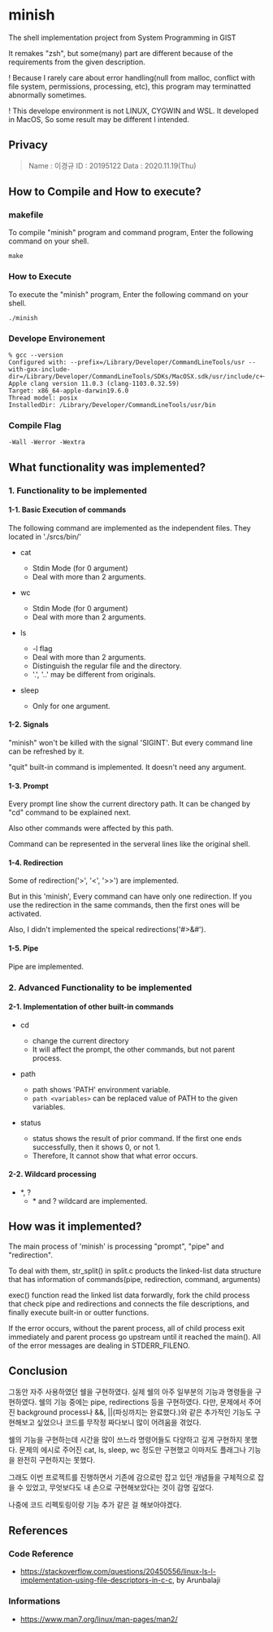 # minish

The shell implementation project from System Programming in GIST

It remakes "zsh", but some(many) part are different because of the requirements from the given description.

! Because I rarely care about error handling(null from malloc, conflict with file system, permissions, processing, etc), this program may terminatted abnormally sometimes.

! This develope environment is not LINUX, CYGWIN and WSL. It developed in MacOS, So some result may be different I intended.

## Privacy

> Name	: 이경규
> ID	: 20195122
> Data	: 2020.11.19(Thu)

## How to Compile and How to execute?

### makefile

To compile "minish" program and command program, Enter the following command on your shell.
```
make
```

### How to Execute

To execute the "minish" program, Enter the following command on your shell.

```
./minish
```

### Develope Environement

```
% gcc --version
Configured with: --prefix=/Library/Developer/CommandLineTools/usr --with-gxx-include-dir=/Library/Developer/CommandLineTools/SDKs/MacOSX.sdk/usr/include/c++/4.2.1
Apple clang version 11.0.3 (clang-1103.0.32.59)
Target: x86_64-apple-darwin19.6.0
Thread model: posix
InstalledDir: /Library/Developer/CommandLineTools/usr/bin
```

### Compile Flag
```
-Wall -Werror -Wextra
```

## What functionality was implemented?

### 1. Functionality to be implemented

#### 1-1. Basic Execution of commands

The following command are implemented as the independent files. They located in './srcs/bin/'

- cat
	* Stdin Mode (for 0 argument)
	* Deal with more than 2 arguments.

- wc
	* Stdin Mode (for 0 argument)
	* Deal with more than 2 arguments.

- ls
	* -l flag
	* Deal with more than 2 arguments.
	* Distinguish the regular file and the directory.
	* '.', '..' may be different from originals.

- sleep
	* Only for one argument.

#### 1-2. Signals

"minish" won't be killed with the signal 'SIGINT'. But every command line can be refreshed by it.

"quit" built-in command is implemented. It doesn't need any argument.

#### 1-3. Prompt

Every prompt line show the current directory path. It can be changed by "cd" command to be explained next.

Also other commands were affected by this path.

Command can be represented in the serveral lines like the original shell.

#### 1-4. Redirection

Some of redirection('>', '<', '>>') are implemented. 

But in this 'minish', Every command can have only one redirection. If you use the redirection in the same commands, then the first ones will be activated.

Also, I didn't implemented the speical redirections('#>&#').

#### 1-5. Pipe

Pipe are implemented. 

### 2. Advanced Functionality to be implemented

#### 2-1. Implementation of other built-in commands

- cd
	* change the current directory
	* It will affect the prompt, the other commands, but not parent process.

- path
	* path shows 'PATH' environment variable.
	* ```path <variables>``` can be replaced value of PATH to the given variables.

- status
	* status shows the result of prior command. If the first one ends successfully, then it shows 0, or not 1.
	* Therefore, It cannot show that what error occurs.

#### 2-2. Wildcard processing

- \*, ?
	* \* and ? wildcard are implemented.

## How was it implemented?

The main process of 'minish' is processing "prompt", "pipe" and "redirection".

To deal with them, str_split() in split.c products the linked-list data structure that has information of commands(pipe, redirection, command, arguments)

exec() function read the linked list data forwardly, fork the child process that check pipe and redirections and connects the file descriptions, and finally execute built-in or outter functions.

If the error occurs, without the parent process, all of child process exit immediately and parent process go upstream until it reached the main().
All of the error messages are dealing in STDERR_FILENO.

## Conclusion

그동안 자주 사용하였던 쉘을 구현하였다.
실제 쉘의 아주 일부분의 기능과 명령들을 구현하였다.
쉘의 기능 중에는 pipe, redirections 등을 구현하였다. 다만, 문제에서 주어진 background process나 &&, ||(파싱까지는 완료했다.)와 같은 추가적인 기능도 구현해보고 싶었으나 코드를 무작정 짜다보니 많이 어려움을 겪었다.

쉘의 기능을 구현하는데 시간을 많이 쓰느라 명령어들도 다양하고 깊게 구현하지 못했다. 문제의 에시로 주어진 cat, ls, sleep, wc 정도만 구현했고 이마저도 플래그나 기능을 완전히 구현하지는 못했다.

그래도 이번 프로젝트를 진행하면서 기존에 감으로만 잡고 있던 개념들을 구체적으로 잡을 수 있었고,
무엇보다도 내 손으로 구현해보았다는 것이 감명 깊었다.

나중에 코드 리펙토링이랑 기능 추가 같은 걸 해보아야겠다.

## References

### Code Reference
- https://stackoverflow.com/questions/20450556/linux-ls-l-implementation-using-file-descriptors-in-c-c, by Arunbalaji

### Informations
- https://www.man7.org/linux/man-pages/man2/



